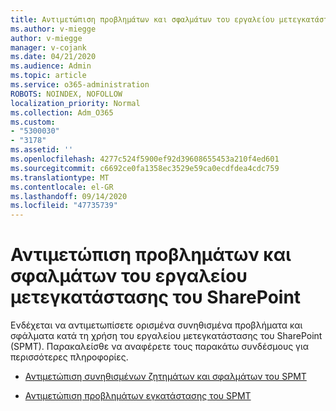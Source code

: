 ```yaml
---
title: Αντιμετώπιση προβλημάτων και σφαλμάτων του εργαλείου μετεγκατάστασης του SharePoint
ms.author: v-miegge
author: v-miegge
manager: v-cojank
ms.date: 04/21/2020
ms.audience: Admin
ms.topic: article
ms.service: o365-administration
ROBOTS: NOINDEX, NOFOLLOW
localization_priority: Normal
ms.collection: Adm_O365
ms.custom:
- "5300030"
- "3178"
ms.assetid: ''
ms.openlocfilehash: 4277c524f5900ef92d39608655453a210f4ed601
ms.sourcegitcommit: c6692ce0fa1358ec3529e59ca0ecdfdea4cdc759
ms.translationtype: MT
ms.contentlocale: el-GR
ms.lasthandoff: 09/14/2020
ms.locfileid: "47735739"
---
```

# <a name="troubleshooting-sharepoint-migration-tool-issues-and-errors"></a>Αντιμετώπιση προβλημάτων και σφαλμάτων του εργαλείου μετεγκατάστασης του SharePoint

Ενδέχεται να αντιμετωπίσετε ορισμένα συνηθισμένα προβλήματα και σφάλματα κατά τη χρήση του εργαλείου μετεγκατάστασης του SharePoint (SPMT). Παρακαλείσθε να αναφέρετε τους παρακάτω συνδέσμους για περισσότερες πληροφορίες.

- [Αντιμετώπιση συνηθισμένων ζητημάτων και σφαλμάτων του SPMT](https://docs.microsoft.com/sharepointmigration/troubleshooting-common-spmt-issues)

- [Αντιμετώπιση προβλημάτων εγκατάστασης του SPMT](https://docs.microsoft.com/sharepointmigration/spmt-install-issues)
